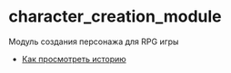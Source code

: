 # character_creation_module
Модуль создания персонажа для RPG игры
- [Как просмотреть историю](./log_help.md)
